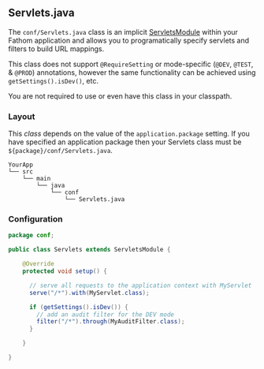 ## Servlets.java

The `conf/Servlets.java` class is an implicit [ServletsModule](/modules/#fathomservletsmodule) within your Fathom application and allows you to programatically specify servlets and filters to build URL mappings.

This class does not support `@RequireSetting` or mode-specific (`@DEV`, `@TEST`, & `@PROD`) annotations, however the same functionality can be achieved using `getSettings().isDev()`, etc.

You are not required to use or even have this class in your classpath.

### Layout

This *class* depends on the value of the `application.package` setting.  If you have specified an application package then your Servlets class must be `${package}/conf/Servlets.java`.

```
YourApp
└── src
    └── main
        └── java
            └── conf
                └── Servlets.java
```

### Configuration

```java
package conf;

public class Servlets extends ServletsModule {

    @Override
    protected void setup() {

      // serve all requests to the application context with MyServlet
      serve("/*").with(MyServlet.class);

      if (getSettings().isDev()) {
        // add an audit filter for the DEV mode
        filter("/*").through(MyAuditFilter.class);
      }

    }

}
```

